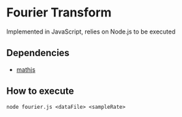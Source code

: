 # Fourier Transform

Implemented in JavaScript, relies on Node.js to be executed

## Dependencies
* [mathjs](http://mathjs.org/)

## How to execute  
`node fourier.js <dataFile> <sampleRate>`
